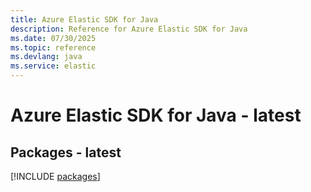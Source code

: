 ```yaml
---
title: Azure Elastic SDK for Java
description: Reference for Azure Elastic SDK for Java
ms.date: 07/30/2025
ms.topic: reference
ms.devlang: java
ms.service: elastic
---
```

# Azure Elastic SDK for Java - latest
## Packages - latest
[!INCLUDE [packages](elastic-index.md)]